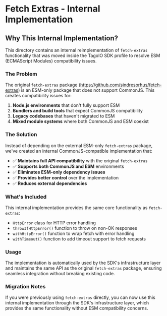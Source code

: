 # Fetch Extras - Internal Implementation

## Why This Internal Implementation?

This directory contains an internal reimplementation of `fetch-extras` functionality that was moved inside the TagoIO SDK profile to resolve ESM (ECMAScript Modules) compatibility issues.

### The Problem

The original `fetch-extras` package (https://github.com/sindresorhus/fetch-extras) is an ESM-only package that does not support CommonJS. This creates compatibility issues for:

1. **Node.js environments** that don't fully support ESM
2. **Bundlers and build tools** that expect CommonJS compatibility
3. **Legacy codebases** that haven't migrated to ESM
4. **Mixed module systems** where both CommonJS and ESM coexist

### The Solution

Instead of depending on the external ESM-only `fetch-extras` package, we've created an internal CommonJS-compatible implementation that:

- ✅ **Maintains full API compatibility** with the original `fetch-extras`
- ✅ **Supports both CommonJS and ESM** environments
- ✅ **Eliminates ESM-only dependency issues**
- ✅ **Provides better control** over the implementation
- ✅ **Reduces external dependencies**

### What's Included

This internal implementation provides the same core functionality as `fetch-extras`:

- `HttpError` class for HTTP error handling
- `throwIfHttpError()` function to throw on non-OK responses
- `withHttpError()` function to wrap fetch with error handling
- `withTimeout()` function to add timeout support to fetch requests

### Usage

The implementation is automatically used by the SDK's infrastructure layer and maintains the same API as the original `fetch-extras` package, ensuring seamless integration without breaking existing code.

### Migration Notes

If you were previously using `fetch-extras` directly, you can now use this internal implementation through the SDK's infrastructure layer, which provides the same functionality without ESM compatibility concerns.
